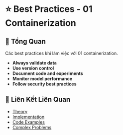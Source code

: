 # ⭐ Best Practices - 01 Containerization

## 🎯 Tổng Quan

Các best practices khi làm việc với 01 containerization.

- **Always validate data**
- **Use version control**
- **Document code and experiments**
- **Monitor model performance**
- **Follow security best practices**

## 🔗 Liên Kết Liên Quan

- [Theory](./THEORY_01_containerization.md)
- [Implementation](./IMPLEMENTATION_01_containerization.md)
- [Code Examples](./CODE_EXAMPLES_01_containerization.md)
- [Complex Problems](./COMPLEX_PROBLEMS.md)
